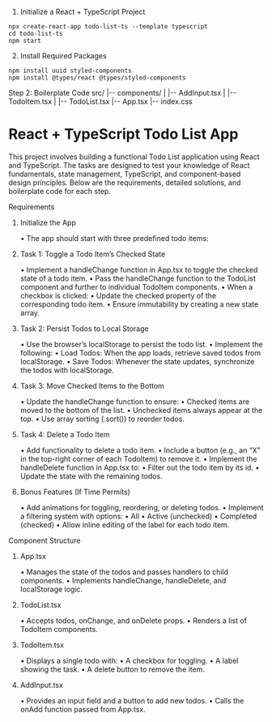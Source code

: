 1. Initialize a React + TypeScript Project

```
npx create-react-app todo-list-ts --template typescript
cd todo-list-ts
npm start
```

2. Install Required Packages

```
npm install uuid styled-components
npm install @types/react @types/styled-components
```

Step 2: Boilerplate Code
src/
|-- components/
| |-- AddInput.tsx
| |-- TodoItem.tsx
| |-- TodoList.tsx
|-- App.tsx
|-- index.css

# React + TypeScript Todo List App

This project involves building a functional Todo List application using React and TypeScript. The tasks are designed to test your knowledge of React fundamentals, state management, TypeScript, and component-based design principles. Below are the requirements, detailed solutions, and boilerplate code for each step.

Requirements

1. Initialize the App

   • The app should start with three predefined todo items:

2. Task 1: Toggle a Todo Item’s Checked State

   • Implement a handleChange function in App.tsx to toggle the checked state of a todo item.
   • Pass the handleChange function to the TodoList component and further to individual TodoItem components.
   • When a checkbox is clicked:
   • Update the checked property of the corresponding todo item.
   • Ensure immutability by creating a new state array.

3. Task 2: Persist Todos to Local Storage

   • Use the browser’s localStorage to persist the todo list.
   • Implement the following:
   • Load Todos: When the app loads, retrieve saved todos from localStorage.
   • Save Todos: Whenever the state updates, synchronize the todos with localStorage.

4. Task 3: Move Checked Items to the Bottom

   • Update the handleChange function to ensure:
   • Checked items are moved to the bottom of the list.
   • Unchecked items always appear at the top.
   • Use array sorting (.sort()) to reorder todos.

5. Task 4: Delete a Todo Item

   • Add functionality to delete a todo item.
   • Include a button (e.g., an “X” in the top-right corner of each TodoItem) to remove it.
   • Implement the handleDelete function in App.tsx to:
   • Filter out the todo item by its id.
   • Update the state with the remaining todos.

6. Bonus Features (If Time Permits)

   • Add animations for toggling, reordering, or deleting todos.
   • Implement a filtering system with options:
   • All
   • Active (unchecked)
   • Completed (checked)
   • Allow inline editing of the label for each todo item.

Component Structure

1. App.tsx

   • Manages the state of the todos and passes handlers to child components.
   • Implements handleChange, handleDelete, and localStorage logic.

2. TodoList.tsx

   • Accepts todos, onChange, and onDelete props.
   • Renders a list of TodoItem components.

3. TodoItem.tsx

   • Displays a single todo with:
   • A checkbox for toggling.
   • A label showing the task.
   • A delete button to remove the item.

4. AddInput.tsx

   • Provides an input field and a button to add new todos.
   • Calls the onAdd function passed from App.tsx.
